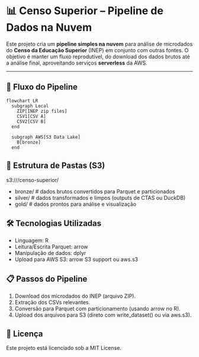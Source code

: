 # 📊 Censo Superior – Pipeline de Dados na Nuvem

Este projeto cria um **pipeline simples na nuvem** para análise de microdados do **Censo da Educação Superior** (INEP) em conjunto com outras fontes. O objetivo é manter um fluxo reprodutível, do download dos dados brutos até a análise final, aproveitando serviços **serverless** da AWS.

---

## 🚀 Fluxo do Pipeline

```mermaid
flowchart LR
  subgraph Local
    ZIP[INEP zip files]    
    CSV1[CSV A]
    CSV2[CSV B]
  end

  subgraph AWS[S3 Data Lake]
    B[bronze]
  end
```

## 📂 Estrutura de Pastas (S3)

s3://<bucket>/censo-superior/

- bronze/   # dados brutos convertidos para Parquet e particionados
- silver/   # dados transformados e limpos (outputs de CTAS ou DuckDB)
- gold/     # dados prontos para análise e visualização
    
## 🛠 Tecnologias Utilizadas

- Linguagem: R
- Leitura/Escrita Parquet: arrow
- Manipulação de dados: dplyr
- Upload para AWS S3: arrow S3 support ou aws.s3

## 📋 Passos do Pipeline

1. Download dos microdados do INEP (arquivo ZIP).
2. Extração dos CSVs relevantes.
3. Conversão para Parquet com particionamento (usando arrow no R).
4. Upload dos arquivos para S3 (direto com write_dataset() ou via aws.s3).

## 📜 Licença

Este projeto está licenciado sob a MIT License.



